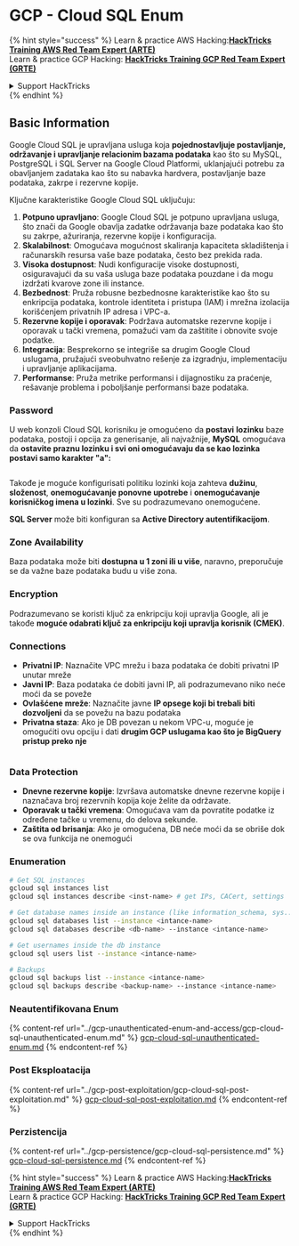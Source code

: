 # GCP - Cloud SQL Enum

{% hint style="success" %}
Learn & practice AWS Hacking:<img src="../../../.gitbook/assets/image (1) (1) (1) (1).png" alt="" data-size="line">[**HackTricks Training AWS Red Team Expert (ARTE)**](https://training.hacktricks.xyz/courses/arte)<img src="../../../.gitbook/assets/image (1) (1) (1) (1).png" alt="" data-size="line">\
Learn & practice GCP Hacking: <img src="../../../.gitbook/assets/image (2) (1).png" alt="" data-size="line">[**HackTricks Training GCP Red Team Expert (GRTE)**<img src="../../../.gitbook/assets/image (2) (1).png" alt="" data-size="line">](https://training.hacktricks.xyz/courses/grte)

<details>

<summary>Support HackTricks</summary>

* Check the [**subscription plans**](https://github.com/sponsors/carlospolop)!
* **Join the** 💬 [**Discord group**](https://discord.gg/hRep4RUj7f) or the [**telegram group**](https://t.me/peass) or **follow** us on **Twitter** 🐦 [**@hacktricks\_live**](https://twitter.com/hacktricks_live)**.**
* **Share hacking tricks by submitting PRs to the** [**HackTricks**](https://github.com/carlospolop/hacktricks) and [**HackTricks Cloud**](https://github.com/carlospolop/hacktricks-cloud) github repos.

</details>
{% endhint %}

## Basic Information

Google Cloud SQL je upravljana usluga koja **pojednostavljuje postavljanje, održavanje i upravljanje relacionim bazama podataka** kao što su MySQL, PostgreSQL i SQL Server na Google Cloud Platformi, uklanjajući potrebu za obavljanjem zadataka kao što su nabavka hardvera, postavljanje baze podataka, zakrpe i rezervne kopije.

Ključne karakteristike Google Cloud SQL uključuju:

1. **Potpuno upravljano**: Google Cloud SQL je potpuno upravljana usluga, što znači da Google obavlja zadatke održavanja baze podataka kao što su zakrpe, ažuriranja, rezervne kopije i konfiguracija.
2. **Skalabilnost**: Omogućava mogućnost skaliranja kapaciteta skladištenja i računarskih resursa vaše baze podataka, često bez prekida rada.
3. **Visoka dostupnost**: Nudi konfiguracije visoke dostupnosti, osiguravajući da su vaša usluga baze podataka pouzdane i da mogu izdržati kvarove zone ili instance.
4. **Bezbednost**: Pruža robusne bezbednosne karakteristike kao što su enkripcija podataka, kontrole identiteta i pristupa (IAM) i mrežna izolacija korišćenjem privatnih IP adresa i VPC-a.
5. **Rezervne kopije i oporavak**: Podržava automatske rezervne kopije i oporavak u tački vremena, pomažući vam da zaštitite i obnovite svoje podatke.
6. **Integracija**: Besprekorno se integriše sa drugim Google Cloud uslugama, pružajući sveobuhvatno rešenje za izgradnju, implementaciju i upravljanje aplikacijama.
7. **Performanse**: Pruža metrike performansi i dijagnostiku za praćenje, rešavanje problema i poboljšanje performansi baze podataka.

### Password

U web konzoli Cloud SQL korisniku je omogućeno da **postavi** **lozinku** baze podataka, postoji i opcija za generisanje, ali najvažnije, **MySQL** omogućava da **ostavite praznu lozinku i svi oni omogućavaju da se kao lozinka postavi samo karakter "a":**

<figure><img src="../../../.gitbook/assets/image (14).png" alt=""><figcaption></figcaption></figure>

Takođe je moguće konfigurisati politiku lozinki koja zahteva **dužinu**, **složenost**, **onemogućavanje ponovne upotrebe** i **onemogućavanje korisničkog imena u lozinki**. Sve su podrazumevano onemogućene.

**SQL Server** može biti konfiguran sa **Active Directory autentifikacijom**.

### Zone Availability

Baza podataka može biti **dostupna u 1 zoni ili u više**, naravno, preporučuje se da važne baze podataka budu u više zona.

### Encryption

Podrazumevano se koristi ključ za enkripciju koji upravlja Google, ali je takođe **moguće odabrati ključ za enkripciju koji upravlja korisnik (CMEK)**.

### Connections

* **Privatni IP**: Naznačite VPC mrežu i baza podataka će dobiti privatni IP unutar mreže
* **Javni IP**: Baza podataka će dobiti javni IP, ali podrazumevano niko neće moći da se poveže
* **Ovlašćene mreže**: Naznačite javne **IP opsege koji bi trebali biti dozvoljeni** da se povežu na bazu podataka
* **Privatna staza**: Ako je DB povezan u nekom VPC-u, moguće je omogućiti ovu opciju i dati **drugim GCP uslugama kao što je BigQuery pristup preko nje**

<figure><img src="../../../.gitbook/assets/image (15).png" alt=""><figcaption></figcaption></figure>

### Data Protection

* **Dnevne rezervne kopije**: Izvršava automatske dnevne rezervne kopije i naznačava broj rezervnih kopija koje želite da održavate.
* **Oporavak u tački vremena**: Omogućava vam da povratite podatke iz određene tačke u vremenu, do delova sekunde.
* **Zaštita od brisanja**: Ako je omogućena, DB neće moći da se obriše dok se ova funkcija ne onemogući

### Enumeration
```bash
# Get SQL instances
gcloud sql instances list
gcloud sql instances describe <inst-name> # get IPs, CACert, settings

# Get database names inside an instance (like information_schema, sys...)
gcloud sql databases list --instance <intance-name>
gcloud sql databases describe <db-name> --instance <intance-name>

# Get usernames inside the db instance
gcloud sql users list --instance <intance-name>

# Backups
gcloud sql backups list --instance <intance-name>
gcloud sql backups describe <backup-name> --instance <intance-name>
```
### Neautentifikovana Enum

{% content-ref url="../gcp-unauthenticated-enum-and-access/gcp-cloud-sql-unauthenticated-enum.md" %}
[gcp-cloud-sql-unauthenticated-enum.md](../gcp-unauthenticated-enum-and-access/gcp-cloud-sql-unauthenticated-enum.md)
{% endcontent-ref %}

### Post Eksploatacija

{% content-ref url="../gcp-post-exploitation/gcp-cloud-sql-post-exploitation.md" %}
[gcp-cloud-sql-post-exploitation.md](../gcp-post-exploitation/gcp-cloud-sql-post-exploitation.md)
{% endcontent-ref %}

### Perzistencija

{% content-ref url="../gcp-persistence/gcp-cloud-sql-persistence.md" %}
[gcp-cloud-sql-persistence.md](../gcp-persistence/gcp-cloud-sql-persistence.md)
{% endcontent-ref %}

{% hint style="success" %}
Learn & practice AWS Hacking:<img src="../../../.gitbook/assets/image (1) (1) (1) (1).png" alt="" data-size="line">[**HackTricks Training AWS Red Team Expert (ARTE)**](https://training.hacktricks.xyz/courses/arte)<img src="../../../.gitbook/assets/image (1) (1) (1) (1).png" alt="" data-size="line">\
Learn & practice GCP Hacking: <img src="../../../.gitbook/assets/image (2) (1).png" alt="" data-size="line">[**HackTricks Training GCP Red Team Expert (GRTE)**<img src="../../../.gitbook/assets/image (2) (1).png" alt="" data-size="line">](https://training.hacktricks.xyz/courses/grte)

<details>

<summary>Support HackTricks</summary>

* Check the [**subscription plans**](https://github.com/sponsors/carlospolop)!
* **Join the** 💬 [**Discord group**](https://discord.gg/hRep4RUj7f) or the [**telegram group**](https://t.me/peass) or **follow** us on **Twitter** 🐦 [**@hacktricks\_live**](https://twitter.com/hacktricks_live)**.**
* **Share hacking tricks by submitting PRs to the** [**HackTricks**](https://github.com/carlospolop/hacktricks) and [**HackTricks Cloud**](https://github.com/carlospolop/hacktricks-cloud) github repos.

</details>
{% endhint %}
